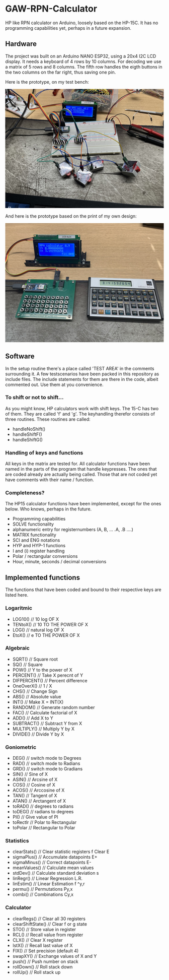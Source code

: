 # GAW-RPN-Calculator
 HP like RPN calculator on Arduino, loosely based on the HP-15C. 
 It has no programming capabilities yet, perhaps in a future expansion.


## Hardware
 The project was built on an Arduino NANO ESP32, using a 20x4 I2C LCD display. 
 It needs a keyboard of 4 rows by 10 columns. For decoding we use a matrix of 5 rows and 8 columns. 
 The fifth row handles the eigth buttons in the two columns on the far right, thus saving one pin.

 Here is the prototype, on my test bench:

 <img src="./gfx/GAW-RPN-Calculator-pic01.jpg" width="600">

 And here is the prototype based on the print of my own design:

 <img src="./gfx/Prototype1.0.jpg" width="600">


## Software
 In the setup routine there's a place called 'TEST AREA' in the comments surrounding it.
 A few testscenarios have been packed in this repository as include files.
 The include statements for them are there in the code, albeit commented out.
 Use them at you convenience.

### To shift or not to shift...
 As you might know, HP calculators work with shift keys. The 15-C has two of them.
 They are called 'f' and 'g'. The keyhandling therefor consists of three routines.
 These routines are called:
 - handleNoShift()
 - handleShiftF()
 - handleShiftG()

### Handling of keys and functions
 All keys in the matrix are tested for.
 All calculator functions have been named in the parts of the program that handle keypresses. 
 The ones that are coded already are actually being called.
 Those that are not coded yet have comments with their name / function.

### Completeness?
 The HP15 calculator functions have been implemented, except for the ones below.
 Who knows, perhaps in the future.
- Programming capabilities
- SOLVE functionality
- alphanumeric entry for registernumbers (A, B, ... .A, .B ....)
- MATRIX functionality
- SCI and ENG notations
- HYP and HYP-1 functions
- I and (i) register handling
- Polar / rectangular conversions
- Hour, minute, seconds / decimal conversions

## Implemented functions
 The functions that have been coded and bound to their respective keys are listed here.

### Logaritmic

- LOG10()         // 10 log OF X
- TENtoX()        // 10 TO THE POWER OF X
- LOG()           // natural log OF X
- EtoX()          // e TO THE POWER OF X

### Algebraic

- SQRT()          // Square root
- SQ()            // Square
- POW()           // Y to the power of X
- PERCENT()       // Take X perecnt of Y
- DIFPERCENT()    // Percent difference
- OneOverX()      // 1 / X
- CHS()           // Change Sign
- ABS()           // Absolute value
- INT()           // Make X = INT(X)
- RANDOM()        // Generate random number
- FAC()           // Calculate factorial of X
- ADD()           // Add X to Y
- SUBTRACT()      // Subtract Y from X
- MULTIPLY()      // Multiply Y by X
- DIVIDE()        // Divide Y by X

### Goniometric

- DEG()           // switch mode to Degrees
- RAD()           // switch mode to Radians
- GRD()           // switch mode to Gradians
- SIN()           // Sine of X
- ASIN()          // Arcsine of X
- COS()           // Cosine of X
- ACOS()          // Arccosine of X
- TAN()           // Tangent of X
- ATAN()          // Arctangent of X
- toRAD()         // degrees to radians
- toDEG()         // radians to degrees
- PI()		        // Give value of PI
- toRectlr        // Polar to Rectangular
- toPolar         // Rectangular to Polar

### Statistics

- clearStats()    // Clear statistic registers f Clear E
- sigmaPlus()     // Accumulate datapoints E+
- sigmaMinus()    // Correct datapoints E-
- meanValues()    // Calculate mean values
- stdDev()        // Calculate standard deviation s
- linRegr()       // Linear Regression L.R.
- linEstim()      // Linear Estimation f ^y,r
- permu()         // Permutations Py,x
- combi()         // Combinations Cy,x

### Calculator

- clearRegs()     // Clear all 30 registers
- clearShiftState() // Clear f or g state
- STO()           // Store value in register
- RCL()           // Recall value from register
- CLX()           // Clear X register
- lstX()          // Recall last value of X
- FIX()           // Set precision (default 4)
- swapXY()        // Exchange values of X and Y
- push()          // Push number on stack
- rollDown()      // Roll stack down
- rollUp()        // Roll stack up

